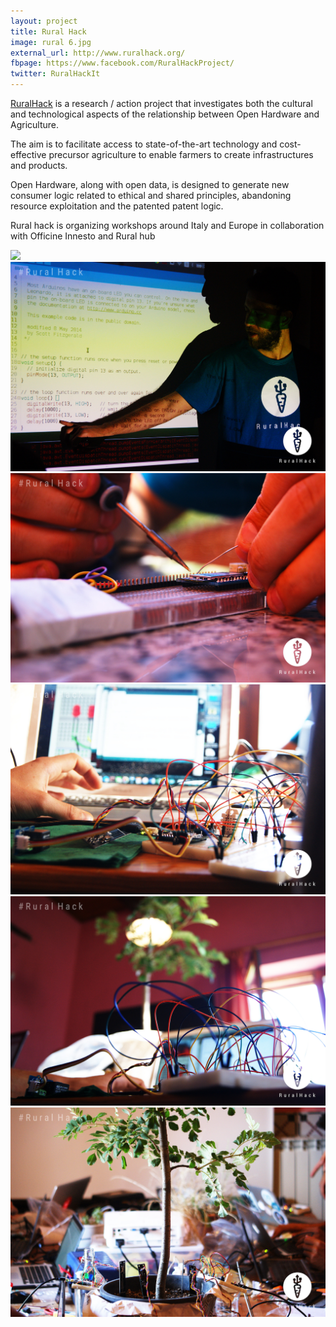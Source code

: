 ```yaml
---
layout: project
title: Rural Hack
image: rural 6.jpg
external_url: http://www.ruralhack.org/
fbpage: https://www.facebook.com/RuralHackProject/
twitter: RuralHackIt
---
```

[RuralHack](http://www.ruralhack.org/) is a research / action project that investigates both the cultural and technological aspects of the relationship between Open Hardware and Agriculture.

The aim is to facilitate access to state-of-the-art technology and cost-effective precursor agriculture to enable farmers to create infrastructures and products.

Open Hardware, along with open data, is designed to generate new consumer logic related to ethical and shared principles, abandoning resource exploitation and the patented patent logic.

Rural hack is organizing workshops around Italy and Europe in collaboration with Officine Innesto and Rural hub


<div class="photo-carousel">
    <img src="/images/projects/rural 1.jpg">
    <img src="/images/projects/rural 2.jpg">
    <img src="/images/projects/rural 3.jpg">
    <img src="/images/projects/rural 4.jpg">
    <img src="/images/projects/rural 5.jpg">
    <img src="/images/projects/rural 6.jpg">
</div>
